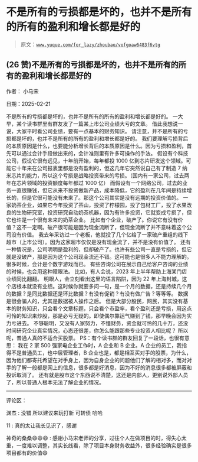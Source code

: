 # 不是所有的亏损都是坏的，也并不是所有的所有的盈利和增长都是好的

> 原文：[`www.yuque.com/for_lazy/zhoubao/vofgoaw6483f6vtg`](https://www.yuque.com/for_lazy/zhoubao/vofgoaw6483f6vtg)

## (26 赞)不是所有的亏损都是坏的，也并不是所有的所有的盈利和增长都是好的

作者： 小马宋

日期：2025-02-21

不是所有的亏损都是坏的，也并不是所有的所有的盈利和增长都是好的。 一大早，某个读书群里有群友发了一篇某上市公司业绩大亏的文章。
借此我想说一说，大家平时看公司业绩，要有一点基本的财务知识。 请注意，并不是所有的亏损都是坏的，也并不是所有的所有的盈利和增长都是好的。
我们要理解亏损背后的本质原因是什么，也要能分析增长背后的本质原因是什么。因为亏损和盈利，首先可以通过会计手段做出来的，会计准则里有许多可操作的手法。
假设有个科技公司，假设它很有远见，十年前开始，每年都投 1000 亿到芯片研发这个领域。可能它十年来在公司报表里都是没有盈利的，但这几年它突然说自己有了制造 7 纳米芯片的能力，所以这个亏损是战略投资带来的亏损。（国内有一家公司，过去两年在芯片领域的投资额度每年都过 1000 亿）
而假设有一个网络公司，过去的业务一直很赚钱，但它从来不投资做新产品，成本降低，它的盈利在几年间是持续增长的，但是它很可能没有未来了。那这个公司其实是没有远期的投资价值的。
一家奶茶企业，如果它今年投资了茶山，投资了柠檬园，投了包材工厂，投了水果改良的生物研究室，投资研究自动奶茶机器，因为有许多投资，它就变成亏损了，但它也许是一个很有未来的奶茶企业。
比如有个企业，破产了。你说它有没有价值？这不一定啊。破产很可能是因为现金流断了，但现金流断了并不意味着这个公司没有价值。
我去年采访过一个老板，他就投了几个亿给了一家破产重组的线下超市（上市公司）。因为这家超市仅仅是没有现金流了，并不是没有价值了。
还有一种情况是，公司明明是盈利的，但却破产了。也许有些公司一直是亏损的，但它就是没破产，那是因为这个公司现金流还不错。这可能也是很多人不能力理解的。
很多时候，会计是个数字游戏而已。 有些咨询公司在展示自己给客户咨询的业绩的时候，也会用这种障眼法。
比如，有人会说，2023 年上半年帮助上海某门店业绩同比翻翻。
明眼人，会立刻看出这里的语言陷阱，因为 22 年上海封城，这个店根本就没有业绩。这时候你就要多问一句，是一个月的数据，还是持续几个月的数据？是同比数据还是环比数据？有没有促销？有没有做广告？等等等。
数据是很会骗人的，尤其是数据被人操作之后。
但是大部分股民，网民，其实没有基本的财务知识，只会看个文章标题，只会看个市盈率，看个盈利还是亏损，用这点可怜的知识来炒股，那是必亏无疑的。即使偶尔靠运气赚到了钱，那早晚会因为实力亏进去。
不够聪明，又没有人家努力，不懂财务，资金就可怜的几十万，还没时间研究企业真实情况，心态还很差，你怎么能跟那些专业投资人相比呢？
所以呢，普通人真的不适合买股票。 PS：有个读书群的群友回复了一段话，也很有意思： 我在 2 家 500 强家电企业工作时，A
企业和 B 企业。A 企业的员工，我指得不是普通员工，也中层管理者，B 企业也是，都是相互买对手的股票，为什么，因为他们都寄托希望在对手身上，因为自身企业的问题他们了解的相对多，而对对手的了解一般都是网上的信息，很多都是好消息，因为不好的消息很多都被屏蔽和投诉取消了。
还有就是股市这个东西说不清楚，这还是内部人，更别说外部人员了，所以普通人根本无法了解企业的情况。

* * *

评论区：

渊杰 : 没错 所以建议来玩打新 可转债 哈哈

11 : 真的太让我长见识了，感谢

神奇的桑桑😄😄😄 : 感谢小马宋老师的分享，过往个人在做项目的时，得失心太重，一度难以调整，其实长线看，除了项目本身财务收益外，很多经验确实是很多项目都有的价值😄